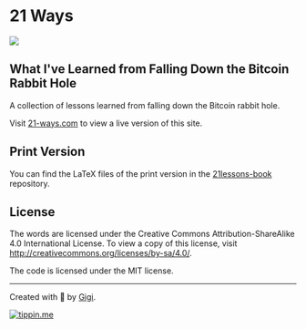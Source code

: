 # 21 Ways

![](https://21-ways.com/assets/images/bitcoin-orange-pill.jpg)

## What I've Learned from Falling Down the Bitcoin Rabbit Hole

A collection of lessons learned from falling down the Bitcoin rabbit hole. 

Visit [21-ways.com](https://21-ways.com/) to view a live version of this site. 

## Print Version

You can find the LaTeX files of the print version in the [21lessons-book](https://github.com/21-lessons/21lessons-book) repository.

## License

The words are licensed under the Creative Commons Attribution-ShareAlike 4.0
International License. To view a copy of this license, visit
http://creativecommons.org/licenses/by-sa/4.0/.

The code is licensed under the MIT license.

---

Created with 🧡 by [Gigi](https://dergigi.com/support/).

[![tippin.me](https://badgen.net/badge/%E2%9A%A1%EF%B8%8Ftippin.me/@dergigi/F0918E)](https://tippin.me/@dergigi)
